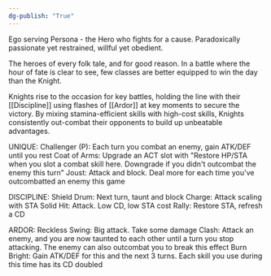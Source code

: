 ```yaml
---
dg-publish: "True"
---
```


Ego serving Persona - the Hero who fights for a cause. Paradoxically passionate yet restrained, willful yet obedient.

The heroes of every folk tale, and for good reason. In a battle where the hour of fate is clear to see, few classes are better equipped to win the day than the Knight.

Knights rise to the occasion for key battles, holding the line with their [[Discipline]] using flashes of [[Ardor]] at key moments to secure the victory. By mixing stamina-efficient skills with high-cost skills, Knights consistently out-combat their opponents to build up unbeatable advantages.

UNIQUE:
Challenger (P): Each turn you combat an enemy, gain ATK/DEF until you rest
Coat of Arms: Upgrade an ACT slot with "Restore HP/STA when you slot a combat skill here. Downgrade if you didn't outcombat the enemy this turn"
Joust: Attack and block. Deal more for each time you've outcombatted an enemy this game

DISCIPLINE:
Shield Drum: Next turn, taunt and block
Charge: Attack scaling with STA
Solid Hit: Attack. Low CD, low STA cost
Rally: Restore STA, refresh a CD

ARDOR:
Reckless Swing: Big attack. Take some damage
Clash: Attack an enemy, and you are now taunted to each other until a turn you stop attacking. The enemy can also outcombat you to break this effect
Burn Bright: Gain ATK/DEF for this and the next 3 turns. Each skill you use during this time has its CD doubled